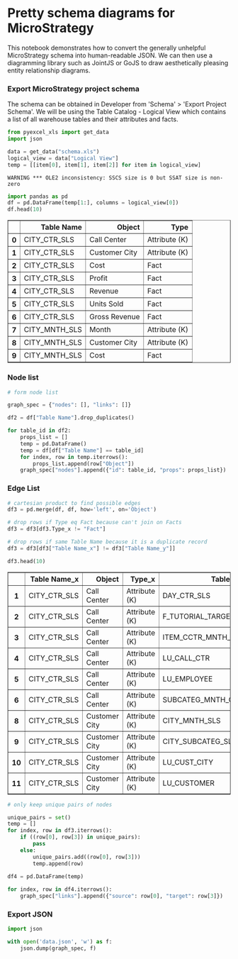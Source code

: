
# Pretty schema diagrams for MicroStrategy

This notebook demonstrates how to convert the generally unhelpful MicroStrategy schema into human-readable JSON. We can then use a diagramming library such as JointJS or GoJS to draw aesthetically pleasing entity relationship diagrams.

### Export MicroStrategy project schema

The schema can be obtained in Developer from 'Schema' > 'Export Project Schema'. We will be using the Table Catalog - Logical View which contains a list of all warehouse tables and their attributes and facts.


```python
from pyexcel_xls import get_data
import json

data = get_data("schema.xls")
logical_view = data["Logical View"]
temp = [[item[0], item[1], item[2]] for item in logical_view]
```

    WARNING *** OLE2 inconsistency: SSCS size is 0 but SSAT size is non-zero
    


```python
import pandas as pd
df = pd.DataFrame(temp[1:], columns = logical_view[0])
df.head(10)
```




<div>
<table border="1" class="dataframe">
  <thead>
    <tr style="text-align: right;">
      <th></th>
      <th>Table Name</th>
      <th>Object</th>
      <th>Type</th>
    </tr>
  </thead>
  <tbody>
    <tr>
      <th>0</th>
      <td>CITY_CTR_SLS</td>
      <td>Call Center</td>
      <td>Attribute (K)</td>
    </tr>
    <tr>
      <th>1</th>
      <td>CITY_CTR_SLS</td>
      <td>Customer City</td>
      <td>Attribute (K)</td>
    </tr>
    <tr>
      <th>2</th>
      <td>CITY_CTR_SLS</td>
      <td>Cost</td>
      <td>Fact</td>
    </tr>
    <tr>
      <th>3</th>
      <td>CITY_CTR_SLS</td>
      <td>Profit</td>
      <td>Fact</td>
    </tr>
    <tr>
      <th>4</th>
      <td>CITY_CTR_SLS</td>
      <td>Revenue</td>
      <td>Fact</td>
    </tr>
    <tr>
      <th>5</th>
      <td>CITY_CTR_SLS</td>
      <td>Units Sold</td>
      <td>Fact</td>
    </tr>
    <tr>
      <th>6</th>
      <td>CITY_CTR_SLS</td>
      <td>Gross Revenue</td>
      <td>Fact</td>
    </tr>
    <tr>
      <th>7</th>
      <td>CITY_MNTH_SLS</td>
      <td>Month</td>
      <td>Attribute (K)</td>
    </tr>
    <tr>
      <th>8</th>
      <td>CITY_MNTH_SLS</td>
      <td>Customer City</td>
      <td>Attribute (K)</td>
    </tr>
    <tr>
      <th>9</th>
      <td>CITY_MNTH_SLS</td>
      <td>Cost</td>
      <td>Fact</td>
    </tr>
  </tbody>
</table>
</div>



### Node list


```python
# form node list

graph_spec = {"nodes": [], "links": []}

df2 = df["Table Name"].drop_duplicates()

for table_id in df2:
    props_list = []
    temp = pd.DataFrame()
    temp = df[df["Table Name"] == table_id]
    for index, row in temp.iterrows():
        props_list.append(row["Object"])
    graph_spec["nodes"].append({"id": table_id, "props": props_list})
```

### Edge List


```python
# cartesian product to find possible edges
df3 = pd.merge(df, df, how='left', on='Object')

# drop rows if Type eq Fact because can't join on Facts
df3 = df3[df3.Type_x != "Fact"]

# drop rows if same Table Name because it is a duplicate record
df3 = df3[df3["Table Name_x"] != df3["Table Name_y"]]

df3.head(10)
```




<div>
<table border="1" class="dataframe">
  <thead>
    <tr style="text-align: right;">
      <th></th>
      <th>Table Name_x</th>
      <th>Object</th>
      <th>Type_x</th>
      <th>Table Name_y</th>
      <th>Type_y</th>
    </tr>
  </thead>
  <tbody>
    <tr>
      <th>1</th>
      <td>CITY_CTR_SLS</td>
      <td>Call Center</td>
      <td>Attribute (K)</td>
      <td>DAY_CTR_SLS</td>
      <td>Attribute (K)</td>
    </tr>
    <tr>
      <th>2</th>
      <td>CITY_CTR_SLS</td>
      <td>Call Center</td>
      <td>Attribute (K)</td>
      <td>F_TUTORIAL_TARGETS</td>
      <td>Attribute (K)</td>
    </tr>
    <tr>
      <th>3</th>
      <td>CITY_CTR_SLS</td>
      <td>Call Center</td>
      <td>Attribute (K)</td>
      <td>ITEM_CCTR_MNTH_SLS</td>
      <td>Attribute (K)</td>
    </tr>
    <tr>
      <th>4</th>
      <td>CITY_CTR_SLS</td>
      <td>Call Center</td>
      <td>Attribute (K)</td>
      <td>LU_CALL_CTR</td>
      <td>Attribute (K)</td>
    </tr>
    <tr>
      <th>5</th>
      <td>CITY_CTR_SLS</td>
      <td>Call Center</td>
      <td>Attribute (K)</td>
      <td>LU_EMPLOYEE</td>
      <td>Attribute</td>
    </tr>
    <tr>
      <th>6</th>
      <td>CITY_CTR_SLS</td>
      <td>Call Center</td>
      <td>Attribute (K)</td>
      <td>SUBCATEG_MNTH_CTR_SLS</td>
      <td>Attribute (K)</td>
    </tr>
    <tr>
      <th>8</th>
      <td>CITY_CTR_SLS</td>
      <td>Customer City</td>
      <td>Attribute (K)</td>
      <td>CITY_MNTH_SLS</td>
      <td>Attribute (K)</td>
    </tr>
    <tr>
      <th>9</th>
      <td>CITY_CTR_SLS</td>
      <td>Customer City</td>
      <td>Attribute (K)</td>
      <td>CITY_SUBCATEG_SLS</td>
      <td>Attribute (K)</td>
    </tr>
    <tr>
      <th>10</th>
      <td>CITY_CTR_SLS</td>
      <td>Customer City</td>
      <td>Attribute (K)</td>
      <td>LU_CUST_CITY</td>
      <td>Attribute (K)</td>
    </tr>
    <tr>
      <th>11</th>
      <td>CITY_CTR_SLS</td>
      <td>Customer City</td>
      <td>Attribute (K)</td>
      <td>LU_CUSTOMER</td>
      <td>Attribute</td>
    </tr>
  </tbody>
</table>
</div>




```python
# only keep unique pairs of nodes

unique_pairs = set()
temp = []
for index, row in df3.iterrows():
    if ((row[0], row[3]) in unique_pairs):
        pass
    else:
        unique_pairs.add((row[0], row[3]))
        temp.append(row)
        
df4 = pd.DataFrame(temp)

for index, row in df4.iterrows():
    graph_spec["links"].append({"source": row[0], "target": row[3]})
```

### Export JSON


```python
import json

with open('data.json', 'w') as f:
    json.dump(graph_spec, f)
```
